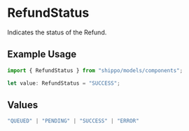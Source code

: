 # RefundStatus

Indicates the status of the Refund.

## Example Usage

```typescript
import { RefundStatus } from "shippo/models/components";

let value: RefundStatus = "SUCCESS";
```

## Values

```typescript
"QUEUED" | "PENDING" | "SUCCESS" | "ERROR"
```